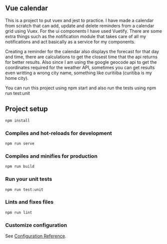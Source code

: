## Vue calendar
  This is a project to put vuex and jest to practice.
  I have made a calendar from scratch that can add, update and delete reminders from a calendar grid using Vuex.
  For the ui components I have used Vuetify. There are some extra things such as the notification module that
  takes care of all my notifications and act basically as a service for my components. 

  Creating a reminder for the calendar also displays the forecast for that day and time, there are calculations to
  get the closest time that the api returns for better results. Also since I am using the google geocode api to get
  the coordinates required for the weather API, sometimes you can get results even writting a wrong city name, 
  something like curitiiba (curitiba is my home city).

  You can run this project using npm start and also run the tests using npm run test:unit
## Project setup
```
npm install
```

### Compiles and hot-reloads for development
```
npm run serve
```

### Compiles and minifies for production
```
npm run build
```

### Run your unit tests
```
npm run test:unit
```

### Lints and fixes files
```
npm run lint
```

### Customize configuration
See [Configuration Reference](https://cli.vuejs.org/config/).

